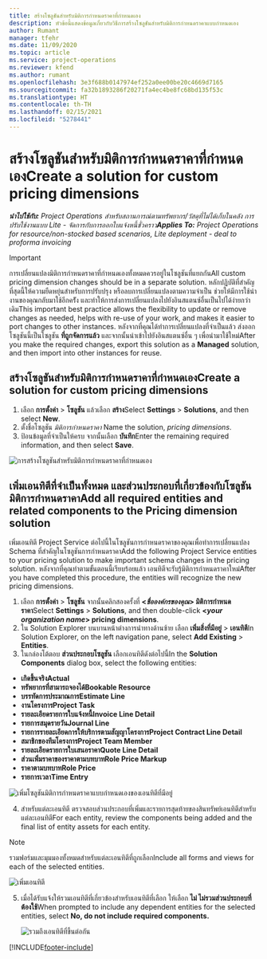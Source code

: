 ```yaml
---
title: สร้างโซลูชันสำหรับมิติการกำหนดราคาที่กำหนดเอง
description: หัวข้อนี้แสดงข้อมูลเกี่ยวกับวิธีการสร้างโซลูชันสำหรับมิติการกำหนดราคาแบบกำหนดเอง
author: Rumant
manager: tfehr
ms.date: 11/09/2020
ms.topic: article
ms.service: project-operations
ms.reviewer: kfend
ms.author: rumant
ms.openlocfilehash: 3e3f688b0147974ef252a0ee00be20c4669d7165
ms.sourcegitcommit: fa32b1893286f20271fa4ec4be8fc68bd135f53c
ms.translationtype: HT
ms.contentlocale: th-TH
ms.lasthandoff: 02/15/2021
ms.locfileid: "5278441"
---
```

# <a name="create-a-solution-for-custom-pricing-dimensions"></a><span data-ttu-id="78a0c-103">สร้างโซลูชันสำหรับมิติการกำหนดราคาที่กำหนดเอง</span><span class="sxs-lookup"><span data-stu-id="78a0c-103">Create a solution for custom pricing dimensions</span></span>

 <span data-ttu-id="78a0c-104">_**นำไปใช้กับ:** Project Operations สำหรับสถานการณ์ตามทรัพยากร/วัสดุที่ไม่ได้เก็บในคลัง การปรับใช้งานแบบ Lite - จัดการกับการออกใบแจ้งหนี้ชั่วคราว_</span><span class="sxs-lookup"><span data-stu-id="78a0c-104">_**Applies To:** Project Operations for resource/non-stocked based scenarios, Lite deployment - deal to proforma invoicing_</span></span> 

>[!IMPORTANT]
><span data-ttu-id="78a0c-105">การเปลี่ยนแปลงมิติการกำหนดราคาที่กำหนดเองทั้งหมดควรอยู่ในโซลูชันที่แยกกัน</span><span class="sxs-lookup"><span data-stu-id="78a0c-105">All custom pricing dimension changes should be in a separate solution.</span></span> <span data-ttu-id="78a0c-106">หลักปฏิบัติที่สำคัญที่สุดนี้ให้ความยืดหยุ่นสำหรับการปรับปรุง หรือลบการเปลี่ยนแปลงตามความจำเป็น ช่วยให้มีการใช้นำงานของคุณกลับมาใช้อีกครััง และทำให้การส่งการเปลี่ยนแปลงไปยังอินสแตนซ์อื่นเป็นไปได้ง่ายกว่าเดิม</span><span class="sxs-lookup"><span data-stu-id="78a0c-106">This important best practice allows the flexibility to update or remove changes as needed, helps with re-use of your work, and makes it easier to port changes to other instances.</span></span> <span data-ttu-id="78a0c-107">หลังจากที่คุณได้ทำการเปลี่ยนแปลงที่จำเป็นแล้ว ส่งออกโซลูชันนี้เป็นโซลูชัน **ที่ถูกจัดการแล้ว** และจากนั้นนำเข้าไปยังอินสแตนซ์อื่น ๆ เพื่อนำมาใช้ใหม่</span><span class="sxs-lookup"><span data-stu-id="78a0c-107">After you make the required changes, export this solution as a **Managed** solution, and then import into other instances for reuse.</span></span>

## <a name="create-a-solution-for-custom-pricing-dimensions"></a><span data-ttu-id="78a0c-108">สร้างโซลูชันสำหรับมิติการกำหนดราคาที่กำหนดเอง</span><span class="sxs-lookup"><span data-stu-id="78a0c-108">Create a solution for custom pricing dimensions</span></span>

1.  <span data-ttu-id="78a0c-109">เลือก **การตั้งค่า** > **โซลูชัน** แล้วเลือก **สร้าง**</span><span class="sxs-lookup"><span data-stu-id="78a0c-109">Select **Settings** > **Solutions**, and then select **New**.</span></span>
2.  <span data-ttu-id="78a0c-110">ตั้งชื่อโซลูชัน *มิติการกำหนดราคา <your organization name>*</span><span class="sxs-lookup"><span data-stu-id="78a0c-110">Name the solution, *<your organization name> pricing dimensions*.</span></span>
3. <span data-ttu-id="78a0c-111">ป้อนข้อมูลที่จำเป็นให้ครบ จากนั้นเลือก **บันทึก**</span><span class="sxs-lookup"><span data-stu-id="78a0c-111">Enter the remaining required information, and then select **Save**.</span></span>

  ![การสร้างโซลูชันสำหรับมิติการกำหนดราคาที่กำหนดเอง](./media/Creation-of-custom-pricing-dimension-solution.png)
 
## <a name="add-all-required-entities-and-related-components-to-the-pricing-dimension-solution"></a><span data-ttu-id="78a0c-113">เพิ่มเอนทิตีที่จำเป็นทั้งหมด และส่วนประกอบที่เกี่ยวข้องกับโซลูชันมิติการกำหนดราคา</span><span class="sxs-lookup"><span data-stu-id="78a0c-113">Add all required entities and related components to the Pricing dimension solution</span></span>

<span data-ttu-id="78a0c-114">เพิ่มเอนทิตี Project Service ต่อไปนี้ในโซลูชันการกำหนดราคาของคุณเพื่อทำการเปลี่ยนแปลง Schema ที่สำคัญในโซลูชันการกำหนดราคา</span><span class="sxs-lookup"><span data-stu-id="78a0c-114">Add the following Project Service entities to your pricing solution to make important schema changes in the pricing solution.</span></span> <span data-ttu-id="78a0c-115">หลังจากที่คุณทำตามขั้นตอนนี้เรียบร้อยแล้ว เอนทิตีจะรับรู้มิติการกำหนดราคาใหม่</span><span class="sxs-lookup"><span data-stu-id="78a0c-115">After you have completed this procedure, the entities will recognize the new pricing dimensions.</span></span>

1.  <span data-ttu-id="78a0c-116">เลือก **การตั้งค่า** > **โซลูชัน** จากนั้นคลิกสองครั้งที่ **<*ชื่อองค์กรของคุณ*> มิติการกำหนดราคา**</span><span class="sxs-lookup"><span data-stu-id="78a0c-116">Select **Settings** > **Solutions**, and then double-click **<*your organization name*> pricing dimensions**.</span></span>
2.  <span data-ttu-id="78a0c-117">ใน Solution Explorer บนบานหน้าต่างการนำทางด้านซ้าย เลือก **เพิ่มสิ่งที่มีอยู่** > **เอนทิตี**</span><span class="sxs-lookup"><span data-stu-id="78a0c-117">In Solution Explorer, on the left navigation pane, select **Add Existing** > **Entities**.</span></span>
3.  <span data-ttu-id="78a0c-118">ในกล่องโต้ตอบ **ส่วนประกอบโซลูชัน** เลือกเอนทิตีดังต่อไปนี้</span><span class="sxs-lookup"><span data-stu-id="78a0c-118">In the **Solution Components** dialog box, select the following entities:</span></span>
 
   - <span data-ttu-id="78a0c-119">**เกิดขึ้นจริง**</span><span class="sxs-lookup"><span data-stu-id="78a0c-119">**Actual**</span></span>
   - <span data-ttu-id="78a0c-120">**ทรัพยากรที่สามารถจองได้**</span><span class="sxs-lookup"><span data-stu-id="78a0c-120">**Bookable Resource**</span></span>
   - <span data-ttu-id="78a0c-121">**บรรทัดการประมาณการ**</span><span class="sxs-lookup"><span data-stu-id="78a0c-121">**Estimate Line**</span></span>
   - <span data-ttu-id="78a0c-122">**งานโครงการ**</span><span class="sxs-lookup"><span data-stu-id="78a0c-122">**Project Task**</span></span>
   - <span data-ttu-id="78a0c-123">**รายละเอียดรายการใบแจ้งหนี้**</span><span class="sxs-lookup"><span data-stu-id="78a0c-123">**Invoice Line Detail**</span></span>
   - <span data-ttu-id="78a0c-124">**รายการสมุดรายวัน**</span><span class="sxs-lookup"><span data-stu-id="78a0c-124">**Journal Line**</span></span>
   - <span data-ttu-id="78a0c-125">**รายการรายละเอียดการให้บริการตามสัญญาโครงการ**</span><span class="sxs-lookup"><span data-stu-id="78a0c-125">**Project Contract Line Detail**</span></span>
   - <span data-ttu-id="78a0c-126">**สมาชิกของทีมโครงการ**</span><span class="sxs-lookup"><span data-stu-id="78a0c-126">**Project Team Member**</span></span>
   - <span data-ttu-id="78a0c-127">**รายละเอียดรายการใบเสนอราคา**</span><span class="sxs-lookup"><span data-stu-id="78a0c-127">**Quote Line Detail**</span></span>
   - <span data-ttu-id="78a0c-128">**ส่วนเพิ่มราคาของราคาตามบทบาท**</span><span class="sxs-lookup"><span data-stu-id="78a0c-128">**Role Price Markup**</span></span>
   - <span data-ttu-id="78a0c-129">**ราคาตามบทบาท**</span><span class="sxs-lookup"><span data-stu-id="78a0c-129">**Role Price**</span></span>
   - <span data-ttu-id="78a0c-130">**รายการเวลา**</span><span class="sxs-lookup"><span data-stu-id="78a0c-130">**Time Entry**</span></span>
 
   ![เพิ่มโซลูชันมิติการกำหนดราคาแบบกำหนดเองของเอนทิตีที่มีอยู่](./media/Existing-entities-to-PD-solution.png)
 
 4. <span data-ttu-id="78a0c-132">สำหรับแต่ละเอนทิตี ตรวจสอบส่วนประกอบที่เพิ่มและรายการสุดท้ายของสินทรัพย์เอนทิตีสำหรับแต่ละเอนทิตี</span><span class="sxs-lookup"><span data-stu-id="78a0c-132">For each entity, review the components being added and the final list of entity assets for each entity.</span></span> 

   >[!NOTE]
   > <span data-ttu-id="78a0c-133">รวมฟอร์มและมุมมองทั้งหมดสำหรับแต่ละเอนทิตีที่ถูกเลือก</span><span class="sxs-lookup"><span data-stu-id="78a0c-133">Include all forms and views for each of the selected entities.</span></span>

  ![เพิ่มเอนทิตี](./media/solution-component-selection.png)


5.  <span data-ttu-id="78a0c-135">เมื่อได้รับแจ้งให้รวมเอนทิตีที่เกี่ยวข้องสำหรับเอนทิตีที่เลือก ให้เลือก **ไม่ ไม่รวมส่วนประกอบที่ต้องใช้**</span><span class="sxs-lookup"><span data-stu-id="78a0c-135">When prompted to include any dependent entities for the selected entities, select **No, do not include required components.**</span></span>

    ![รวมถึงเอนทิตีที่ขึ้นต่อกัน](./media/Do-not-include-required.png)


[!INCLUDE[footer-include](../includes/footer-banner.md)]